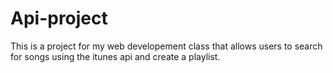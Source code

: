 # Api-project
This is a project for my web developement class that allows users to search for songs using the itunes api and create a playlist.
